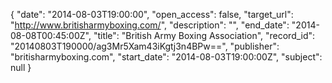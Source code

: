 {
  "date": "2014-08-03T19:00:00", 
  "open_access": false, 
  "target_url": "http://www.britisharmyboxing.com/", 
  "description": "", 
  "end_date": "2014-08-08T00:45:00Z", 
  "title": "British Army Boxing Association", 
  "record_id": "20140803T190000/ag3Mr5Xam43iKgtj3n4BPw==", 
  "publisher": "britisharmyboxing.com", 
  "start_date": "2014-08-03T19:00:00Z", 
  "subject": null
}

